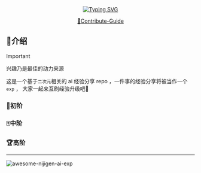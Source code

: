 <div align="center">
<a href="https://git.io/typing-svg"><img src="https://readme-typing-svg.demolab.com?font=Fira+Code&size=30&duration=3000&pause=6000&width=435&lines=awesome-nijigen-ai-exp" alt="Typing SVG" /></a>
</div>
<p align="center">
  <a href="https://jasoneri.github.io/awesome-nijigen-ai-exp/locate/cn/dev/contribute">📜Contribute-Guide</a>
  </p>

## 📑介绍

> [!Important]
> 兴趣乃是最佳的动力来源

这是一个基于`二次元`相关的 ai 经验分享 repo ，一件事的经验分享将被当作一个 `exp` ， 大家一起来互刷经验升级吧🎿  

### 🎯初阶

### 🀄️中阶

### 🏆高阶

---
![awesome-nijigen-ai-exp](https://count.getloli.com/get/@awesome-nijigen-ai-exp?theme=rule34)
